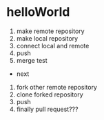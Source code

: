# helloWorld

1. make remote repository
2. make local repository
3. connect local and remote
4. push
5. merge test


- next
1. fork other remote repository
2. clone forked repository
3. push
4. finally pull request???
